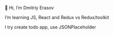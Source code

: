 
👋 Hi, I’m Dmitriy Erasov

I’m learning JS, React and Redux vs Redux/toolkit

I try create todo app, use JSONPlaceholder